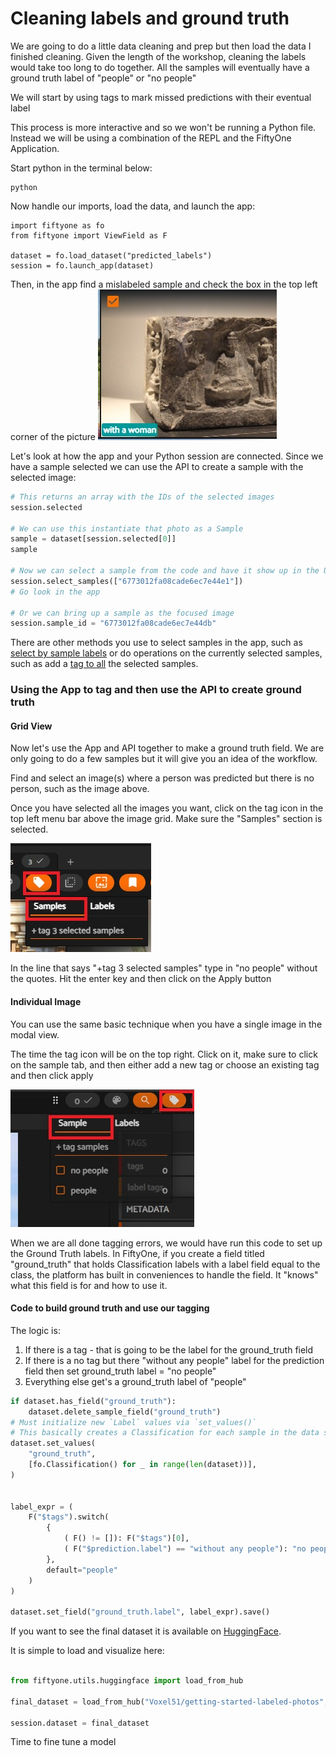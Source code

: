 # Cleaning labels and ground truth

We are going to do a little data cleaning and prep but then load the data I finished cleaning. Given the length of the workshop, cleaning the labels would take too long to do together.
All the samples will eventually have a ground truth label of "people" or "no people"

We will start by using tags to mark missed predictions with their eventual label

This process is more interactive and so we won't be running a Python file. Instead we will be using a combination of 
the REPL and the FiftyOne Application. 

Start python in the terminal below:
```
python
```

Now handle our imports, load the data, and launch the app:

```
import fiftyone as fo
from fiftyone import ViewField as F

dataset = fo.load_dataset("predicted_labels")
session = fo.launch_app(dataset)
```

Then, in the app find a mislabeled sample and check the box in the top left corner of the picture
![Image showing the select box checked](images/6_select_image.jpeg "Box checked")

Let's look at how the app and your Python session are connected. Since we have a sample selected we can use the API to create a sample with the selected image:

```python
# This returns an array with the IDs of the selected images
session.selected

# We can use this instantiate that photo as a Sample
sample = dataset[session.selected[0]]
sample

# Now we can select a sample from the code and have it show up in the UI
session.select_samples(["6773012fa08cade6ec7e44e1"])
# Go look in the app

# Or we can bring up a sample as the focused image
session.sample_id = "6773012fa08cade6ec7e44db"
```

There are other methods you use to select samples in the app, such as [select by sample labels](https://docs.voxel51.com/api/fiftyone.core.session.html#fiftyone.core.session.Session.select_labels) or do operations on the currently selected samples, such as add a [tag to all](https://docs.voxel51.com/api/fiftyone.core.session.html#fiftyone.core.session.Session.tag_selected_samples) the selected samples. 

### Using the App to tag and then use the API to create ground truth

#### Grid View
Now let's use the App and API together to make a ground truth field. We are only going to do a few samples but it will give you an idea of the workflow.

Find and select an image(s) where a person was predicted but there is no person, such as the image above. 

Once you have selected all the images you want, click on the tag icon in the top left menu bar above the image grid. Make sure the "Samples" section is selected.

![Dialog box for tagging samples](images/6_sample_tag.jpg "samples tagging")

In the line that says "+tag 3 selected samples" type in "no people" without the quotes. Hit the enter key and then click on the Apply button

#### Individual Image
You can use the same basic technique when you have a single image in the modal view. 

The time the tag icon will be on the top right. Click on it, make sure to click on the sample tab, and then either add a new tag or choose an existing tag and then click apply

![Dialog box for tagging sample image](images/6_sample_tag_single_image.jpg "sample tagging individual")

When we are all done tagging errors, we would have run this code to set up the Ground Truth labels.
In FiftyOne, if you create a field titled "ground_truth" that holds Classification labels with a label field equal to the class, 
the platform has built in conveniences to handle the field. It "knows" what this field is for and how to use it. 

#### Code to build ground truth and use our tagging

The logic is:
1. If there is a tag - that is going to be the label for the ground_truth field
2. If there is a no tag but there "without any people" label for the prediction field then set ground_truth label = "no people"
3. Everything else get's a ground_truth label of "people"

```Python
if dataset.has_field("ground_truth"):
    dataset.delete_sample_field("ground_truth")
# Must initialize new `Label` values via `set_values()`
# This basically creates a Classification for each sample in the data set which just contains an id
dataset.set_values(
    "ground_truth",
    [fo.Classification() for _ in range(len(dataset))],
)


label_expr = (
    F("$tags").switch(
        {
            ( F() != []): F("$tags")[0],
            ( F("$prediction.label") == "without any people"): "no people",
        },
	    default="people"
    )
)

dataset.set_field("ground_truth.label", label_expr).save()

```

If you want to see the final dataset it is available on [HuggingFace](https://huggingface.co/datasets/Voxel51/getting-started-labeled-photos). 

It is simple to load and visualize here:

```Python

from fiftyone.utils.huggingface import load_from_hub

final_dataset = load_from_hub("Voxel51/getting-started-labeled-photos", persistent=True, name="training_data")

session.dataset = final_dataset

```

Time to fine tune a model

